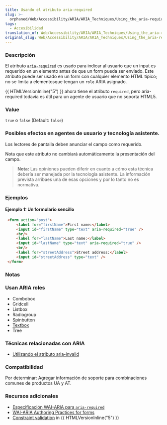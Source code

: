 ```yaml
---
title: Usando el atributo aria-required
slug: >-
  orphaned/Web/Accessibility/ARIA/ARIA_Techniques/Using_the_aria-required_attribute
tags:
  - Accesibilidad
translation_of: Web/Accessibility/ARIA/ARIA_Techniques/Using_the_aria-required_attribute
original_slug: Web/Accessibility/ARIA/ARIA_Techniques/Using_the_aria-required_attribute
---
```

### Descripción

El atributo [`aria-required`](http://www.w3.org/TR/wai-aria/states_and_properties#aria-required) es usado para indicar al usuario que un input es requerido en un elemento antes de que un form pueda ser enviado. Este atributo puede ser usado en un form con cualquier elemento HTML típico; no se limita a elementosque tengan un `role` ARIA asignado.

{{ HTMLVersionInline("5") }} ahora tiene el atributo `required`, pero aria-required todavía es útil para un agente de usuario que no soporta HTML5.

### Value

`true` o `false` (Default: `false`)

### Posibles efectos en agentes de usuario y tecnología asistente.

Los lectores de pantalla deben anunciar el campo como requerido.

Nota que este atributo no cambiará automáticamente la presentación del campo.

> **Nota:** Las opiniones pueden diferir en cuanto a cómo esta técnica debería ser manejada por la tecnología asistente. La información prevista arribaes una de esas opciones y por lo tanto no es normativa.

### Ejemplos

#### Ejemplo 1: Un formulario sencillo

```html
 <form action="post">
     <label for="firstName">First name:</label>
     <input id="firstName" type="text" aria-required="true" />
     <br/>
     <label for="lastName">Last name:</label>
     <input id="lastName" type="text" aria-required="true" />
     <br/>
     <label for="streetAddress">Street address:</label>
     <input id="streetAddress" type="text" />
 </form>
```

### Notas

### Usan ARIA roles

- Combobox
- Gridcell
- Listbox
- Radiogroup
- Spinbutton
- [Textbox](/en/Accessibility/ARIA/ARIA_Techniques/Using_the_textbox_role "Usando el role textbox")
- Tree

### Técnicas relacionadas con ARIA

- [Utilizando el atributo aria-invalid](/en/Accessibility/ARIA/ARIA_Techniques/Using_the_aria-invalid_attribute "Usando la propiedad aria-invalid ")

### Compatibilidad

Por determinar: Agregar información de soporte para combinaciones comunes de productos UA y AT.

### Recursos adicionales

- [Especificación WAI-ARIA para `aria-required`](http://www.w3.org/TR/wai-aria/states_and_properties#aria-required)
- [WAI-ARIA Authoring Practices for forms](http://www.w3.org/TR/wai-aria-practices/#ariaform)
- [Constraint validation](/en/HTML/HTML5/Constraint_validation "Constraint validation") in {{ HTMLVersionInline("5") }}
